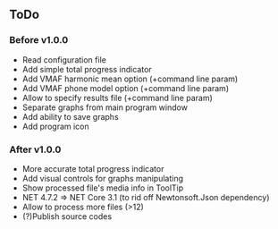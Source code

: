 ## ToDo

### Before v1.0.0
- Read configuration file
- Add simple total progress indicator
- Add VMAF harmonic mean option (+command line param)
- Add VMAF phone model option (+command line param)
- Allow to specify results file (+command line param)
- Separate graphs from main program window
- Add ability to save graphs
- Add program icon

### After v1.0.0
- More accurate  total progress indicator
- Add visual controls for graphs manipulating
- Show processed file's media info in ToolTip
- NET 4.7.2 => NET Core 3.1 (to rid off Newtonsoft.Json dependency)
- Allow to process more files (>12)
- (?)Publish source codes
